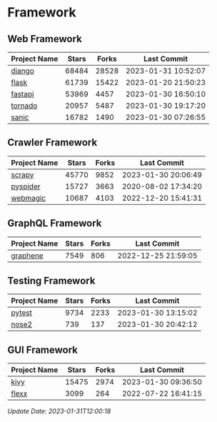 # Framework

## Web Framework
| Project Name | Stars | Forks | Last Commit |
| ------------ | ----- | ----- | ----------- |
| [django](https://github.com/django/django) | 68484 | 28528 | 2023-01-31 10:52:07 |
| [flask](https://github.com/pallets/flask) | 61739 | 15422 | 2023-01-20 21:50:23 |
| [fastapi](https://github.com/tiangolo/fastapi) | 53969 | 4457 | 2023-01-30 16:50:10 |
| [tornado](https://github.com/tornadoweb/tornado) | 20957 | 5487 | 2023-01-30 19:17:20 |
| [sanic](https://github.com/sanic-org/sanic) | 16782 | 1490 | 2023-01-30 07:26:55 |

## Crawler Framework
| Project Name | Stars | Forks | Last Commit |
| ------------ | ----- | ----- | ----------- |
| [scrapy](https://github.com/scrapy/scrapy) | 45770 | 9852 | 2023-01-30 20:06:49 |
| [pyspider](https://github.com/binux/pyspider) | 15727 | 3663 | 2020-08-02 17:34:20 |
| [webmagic](https://github.com/code4craft/webmagic) | 10687 | 4103 | 2022-12-20 15:41:31 |

## GraphQL Framework
| Project Name | Stars | Forks | Last Commit |
| ------------ | ----- | ----- | ----------- |
| [graphene](https://github.com/graphql-python/graphene) | 7549 | 806 | 2022-12-25 21:59:05 |

## Testing Framework
| Project Name | Stars | Forks | Last Commit |
| ------------ | ----- | ----- | ----------- |
| [pytest](https://github.com/pytest-dev/pytest) | 9734 | 2233 | 2023-01-30 13:15:02 |
| [nose2](https://github.com/nose-devs/nose2) | 739 | 137 | 2023-01-30 20:42:12 |

## GUI Framework
| Project Name | Stars | Forks | Last Commit |
| ------------ | ----- | ----- | ----------- |
| [kivy](https://github.com/kivy/kivy) | 15475 | 2974 | 2023-01-30 09:36:50 |
| [flexx](https://github.com/flexxui/flexx) | 3099 | 264 | 2022-07-22 16:41:15 |

*Update Date: 2023-01-31T12:00:18*